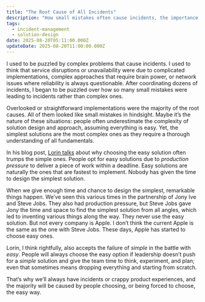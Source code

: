 ```yaml
---
title: "The Root Cause of All Incidents"
description: "How small mistakes often cause incidents, the importance of simple solutions, and leadership's role in fostering quality problem-solving. "
tags:
  - incident-management
  - solution-design
date: 2025-08-20T05:11:00.000Z
updateDate: 2025-08-20T11:00:00.000Z
---
```



I used to be puzzled by complex problems that cause incidents. I used to think that service disruptions or unavailability were due to complicated implementations, complex approaches that require brain power, or network issues where reliability is always questionable. After coordinating dozens of incidents, I began to be puzzled over how so many small mistakes were leading to incidents rather than complex ones.

Overlooked or straightforward implementations were the majority of the root causes. All of them looked like small mistakes in hindsight. Maybe it’s the nature of these situations: people often underestimate the complexity of solution design and approach, assuming everything is easy. Yet, the simplest solutions are the most complex ones as they require a thorough understanding of all fundamentals.

In his blog post, [Lorin talks](https://surfingcomplexity.blog/2025/08/17/easy-will-always-trump-simple/) about why choosing the easy solution often trumps the simple ones. People opt for easy solutions due to *production pressure* to deliver a piece of work within a deadline. Easy solutions are naturally the ones that are fastest to implement. Nobody has given the time to design the simplest solution.

When we give enough time and chance to design the simplest, remarkable things happen. We’ve seen this various times in the partnership of Jony Ive and Steve Jobs. They also had production pressure, but Steve Jobs gave Jony the time and space to find the simplest solution from all angles, which led to inventing various things along the way. They never use the easy solution. But not every company is Apple. I don’t think the current Apple is the same as the one with Steve Jobs. These days, Apple has started to choose easy ones.

Lorin, I think rightfully, also accepts the failure of *simple* in the battle with *easy*. People will always choose the easy option if leadership doesn’t push for a *simple* solution and give the team time to think, experiment, and plan; even that sometimes means dropping everything and starting from scratch.

That’s why we’ll always have incidents or crappy product experiences, and the majority will be caused by people choosing, or being forced to choose, the easy way.
